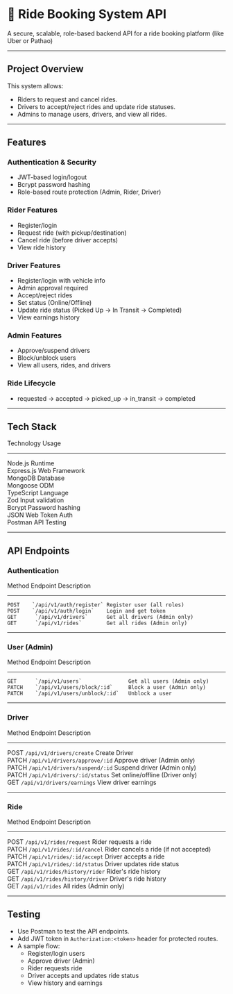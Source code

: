 # 🚕 Ride Booking System API

A secure, scalable, role-based backend API for a ride booking platform (like Uber or Pathao)

---

##  Project Overview

This system allows:
- Riders to request and cancel rides.
- Drivers to accept/reject rides and update ride statuses.
- Admins to manage users, drivers, and view all rides.

---

## Features

### Authentication & Security
- JWT-based login/logout
- Bcrypt password hashing
- Role-based route protection (Admin, Rider, Driver)

### Rider Features
- Register/login
- Request ride (with pickup/destination)
- Cancel ride (before driver accepts)
- View ride history

### Driver Features
- Register/login with vehicle info
- Admin approval required
- Accept/reject rides
- Set status (Online/Offline)
- Update ride status (Picked Up → In Transit → Completed)
- View earnings history

### Admin Features
- Approve/suspend drivers
- Block/unblock users
- View all users, rides, and drivers

### Ride Lifecycle
- requested → accepted → picked_up → in_transit → completed

---

## Tech Stack

 Technology       Usage                        
----------------- ------------------------------
 Node.js          Runtime                      
 Express.js       Web Framework                
 MongoDB          Database                     
 Mongoose         ODM                          
 TypeScript       Language                    
 Zod              Input validation             
 Bcrypt           Password hashing             
 JSON Web Token   Auth                         
 Postman          API Testing                  

---

## API Endpoints

### Authentication

 Method  Endpoint                Description              
-------- ------------------------ --------------------------
    POST    `/api/v1/auth/register` Register user (all roles)
    POST    `/api/v1/auth/login`    Login and get token  
    GET      `/api/v1/drivers`      Get all drivers (Admin only) 
    GET      `/api/v1/rides`        Get all rides (Admin only)     

---

### User (Admin)

 Method  Endpoint                     Description                 
 -------- ----------------------------- -----------------------------
    GET      `/api/v1/users`               Get all users (Admin only)  
    PATCH    `/api/v1/users/block/:id`     Block a user (Admin only)   
    PATCH    `/api/v1/users/unblock/:id`   Unblock a user              

---

### Driver

 Method  Endpoint                       Description                         
-------- -------------------------------- -------------------------------------
 POST     `/api/v1/drivers/create`      Create Driver                     
 PATCH   `/api/v1/drivers/approve/:id`  Approve driver (Admin only)         
 PATCH   `/api/v1/drivers/suspend/:id`  Suspend driver (Admin only)         
 PATCH   `/api/v1/drivers/:id/status`   Set online/offline (Driver only)    
 GET     `/api/v1/drivers/earnings`     View driver earnings                

---

### Ride

 Method  Endpoint                           Description                              
-------- ----------------------------------- ------------------------------------------
 POST    `/api/v1/rides/request`            Rider requests a ride                    
 PATCH   `/api/v1/rides/:id/cancel`         Rider cancels a ride (if not accepted)   
 PATCH   `/api/v1/rides/:id/accept`         Driver accepts a ride                    
 PATCH   `/api/v1/rides/:id/status`         Driver updates ride status               
 GET     `/api/v1/rides/history/rider`      Rider's ride history                     
 GET     `/api/v1/rides/history/driver`     Driver's ride history                    
 GET     `/api/v1/rides`                    All rides (Admin only)                   

---

## Testing

- Use Postman to test the API endpoints.
- Add JWT token in `Authorization:<token>` header for protected routes.
- A sample flow:
  - Register/login users
  - Approve driver (Admin)
  - Rider requests ride
  - Driver accepts and updates ride status
  - View history and earnings


